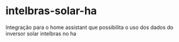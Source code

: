 # intelbras-solar-ha
Integração para o home assistant que possibilita o uso dos dados do inversor solar intelbras no ha
